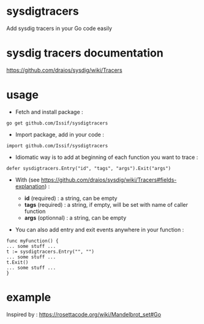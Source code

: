 # sysdigtracers
Add sysdig tracers in your Go code easily

# sysdig tracers documentation 

https://github.com/draios/sysdig/wiki/Tracers

# usage

* Fetch and install package :
```
go get github.com/Issif/sysdigtracers
```
* Import package, add in your code :
```
import github.com/Issif/sysdigtracers
```
* Idiomatic way is to add at beginning of each function you want to trace :
```
defer sysdigtracers.Entry("id", "tags", "args").Exit("args")
```
* With (see https://github.com/draios/sysdig/wiki/Tracers#fields-explanation) :
    * **id** (required) : a string, can be empty
    * **tags** (required) : a string, if empty, will be set with name of caller function
    * **args** (optionnal) : a string, can be empty

* You can also add entry and exit events anywhere in your function :
```
func myFunction() {
... some stuff ...
t := sysdigtracers.Entry("", "")
... some stuff ...
t.Exit()
... some stuff ...
}
```
# example

Inspired by : https://rosettacode.org/wiki/Mandelbrot_set#Go

```

```